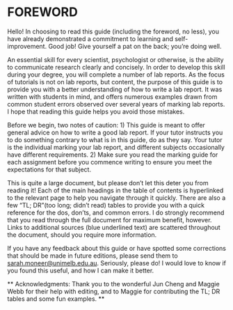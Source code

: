 # FOREWORD

Hello! In choosing to read this guide (including the foreword, no less), you have already demonstrated a commitment to learning and self-improvement. Good job! Give yourself a pat on the back; you’re doing well.

An essential skill for every scientist, psychologist or otherwise, is the ability to communicate research clearly and concisely. In order to develop this skill during your degree, you will complete a number of lab reports. As the focus of tutorials is not on lab reports, but content, the purpose of this guide is to provide you with a better understanding of how to write a lab report. It was written with students in mind, and offers numerous examples drawn from common student errors observed over several years of marking lab reports. I hope that reading this guide helps you avoid those mistakes.

Before we begin, two notes of caution: 1) This guide is meant to offer general advice on how to write a good lab report. If your tutor instructs you to do something contrary to what is in this guide, do as they say. Your tutor is the individual marking your lab report, and different subjects occasionally have different requirements. 2) Make sure you read the marking guide for each assignment before you commence writing to ensure you meet the expectations for that subject. 

This is quite a large document, but please don’t let this deter you from reading it! Each of the main headings in the table of contents is hyperlinked to the relevant page to help you navigate through it quickly. There are also a few “TL; DR”(too long; didn’t read) tables to provide you with a quick reference for the dos, don’ts, and common errors. I do strongly recommend that you read through the full document for maximum benefit, however. Links to additional sources (blue underlined text) are scattered throughout the document, should you require more information.

If you have any feedback about this guide or have spotted some corrections that should be made in future editions, please send them to sarah.moneer@unimelb.edu.au. Seriously, please do! I would love to know if you found this useful, and how I can make it better.


** Acknowledgments: Thank you to the wonderful Jun Cheng and Maggie Webb for their help with editing, and to Maggie for contributing the TL; DR tables and some fun examples. **